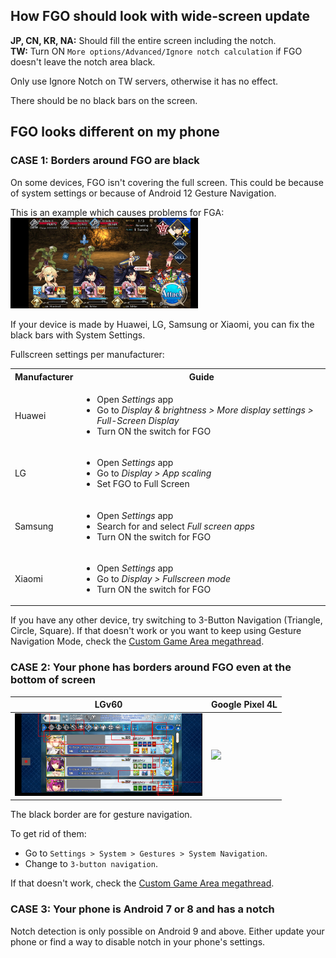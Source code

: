 ## How FGO should look with wide-screen update

**JP, CN, KR, NA:** Should fill the entire screen including the notch.    
**TW:** Turn ON `More options/Advanced/Ignore notch calculation` if FGO doesn't leave the notch area black.

Only use Ignore Notch on TW servers, otherwise it has no effect.

There should be no black bars on the screen.

## FGO looks different on my phone

### CASE 1: Borders around FGO are black

On some devices, FGO isn't covering the full screen. This could be because of system settings or because of Android 12 Gesture Navigation.

This is an example which causes problems for FGA:  
<img src="img/samsung-black.jpg" width="300">

If your device is made by Huawei, LG, Samsung or Xiaomi, you can fix the black bars with System Settings.

Fullscreen settings per manufacturer:
<table>
  <tr>
    <th>Manufacturer</th>
    <th>Guide</th>
  </tr>
  <tr>
    <td>Huawei</td>
    <td>
      <ul>
        <li>Open <em>Settings</em> app</li>
        <li>Go to <em>Display & brightness > More display settings > Full-Screen Display</em></li>
        <li>Turn ON the switch for FGO</li>
      </ul>
    </td>
  </tr>
  <tr>
    <td>LG</td>
    <td>
      <ul>
        <li>Open <em>Settings</em> app</li>
        <li>Go to <em>Display > App scaling</em></li>
        <li>Set FGO to Full Screen</li>
      </ul>
    </td>
  </tr>
  <tr>
    <td>Samsung</td>
    <td>
      <ul>
        <li>Open <em>Settings</em> app</li>
        <li>Search for and select <em>Full screen apps</em></li>
        <li>Turn ON the switch for FGO</li>
      </ul>
    </td>
  </tr>
  <tr>
    <td>Xiaomi</td>
    <td>
      <ul>
        <li>Open <em>Settings</em> app</li>
        <li>Go to <em>Display > Fullscreen mode</em></li>
        <li>Turn ON the switch for FGO</li>
      </ul>
    </td>
  </tr>
</table>

If you have any other device, try switching to 3-Button Navigation (Triangle, Circle, Square). If that doesn't work or you want to keep using Gesture Navigation Mode, check the [Custom Game Area megathread](https://github.com/Fate-Grand-Automata/FGA/issues/1347).

### CASE 2: Your phone has borders around FGO even at the bottom of screen

LGv60                                  | Google Pixel 4L
---------------------------------------|-----------------------
<img src="img/lg-v60.png" width="300"> | <img src="img/pixel-4L.png" width="300">

The black border are for gesture navigation.

To get rid of them:
- Go to `Settings > System > Gestures > System Navigation`.
- Change to `3-button navigation`.

If that doesn't work, check the [Custom Game Area megathread](https://github.com/Fate-Grand-Automata/FGA/issues/1347).

### CASE 3: Your phone is Android 7 or 8 and has a notch

Notch detection is only possible on Android 9 and above. Either update your phone or find a way to disable notch in your phone's settings.